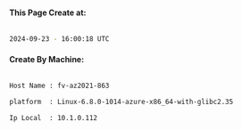
   
#### This Page Create at:

```bash

2024-09-23 - 16:00:18 UTC

```

#### Create By Machine:

```bash

Host Name : fv-az2021-863

platform  : Linux-6.8.0-1014-azure-x86_64-with-glibc2.35

Ip Local  : 10.1.0.112

```

